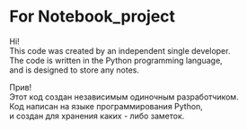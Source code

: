 # For Notebook_project
Hi!  
This code was created by an independent single developer.  
The code is written in the Python programming language,  
and is designed to store any notes.

Прив!  
Этот код создан независимым одиночным разработчиком.  
Код написан на языке программирования Python,  
и создан для хранения каких - либо заметок.
